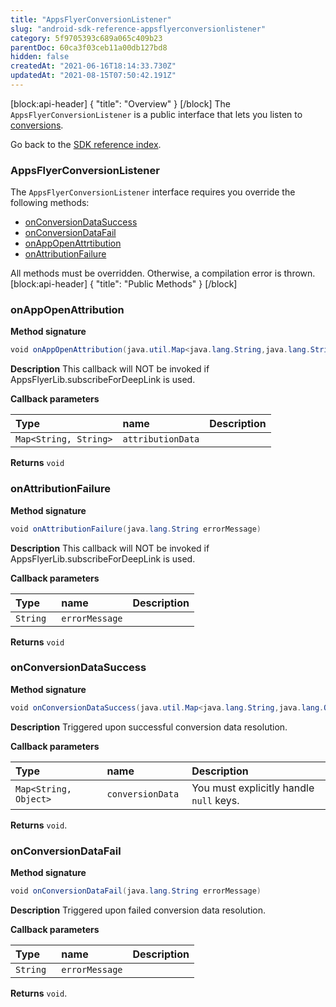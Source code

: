 ```yaml
---
title: "AppsFlyerConversionListener"
slug: "android-sdk-reference-appsflyerconversionlistener"
category: 5f9705393c689a065c409b23
parentDoc: 60ca3f03ceb11a00db127bd8
hidden: false
createdAt: "2021-06-16T18:14:33.730Z"
updatedAt: "2021-08-15T07:50:42.191Z"
---
```

[block:api-header]
{
  "title": "Overview"
}
[/block]
The `AppsFlyerConversionListener` is a public interface that lets you listen to [conversions](doc:conversion-data-android).

Go back to the [SDK reference index](doc:android-sdk-reference).

### AppsFlyerConversionListener
The `AppsFlyerConversionListener` interface requires you override the following methods:
 * [onConversionDataSuccess](#onconversiondatasuccess)
 * [onConversionDataFail](#onconversiondatafail)
 * [onAppOpenAttrtibution](#onappopenattribution)
 * [onAttributionFailure](#onattributionfailure)

All methods must be overridden. Otherwise, a compilation error is thrown.
[block:api-header]
{
  "title": "Public Methods"
}
[/block]
### onAppOpenAttribution
**Method signature**
```java
void onAppOpenAttribution(java.util.Map<java.lang.String,java.lang.String> attributionData)
```

**Description**
This callback will NOT be invoked if AppsFlyerLib.subscribeForDeepLink is used.

**Callback parameters**

| Type | name | Description |
|:----------|:-----------------|:--------------|
| `Map<String, String>` | `attributionData` | |

**Returns**
`void`

### onAttributionFailure
**Method signature**
```java
void onAttributionFailure(java.lang.String errorMessage)
```
**Description**
This callback will NOT be invoked if AppsFlyerLib.subscribeForDeepLink is used.

**Callback parameters**

| Type | name | Description |
|:----------|:-----------------|:--------------|
| `String ` | `errorMessage` | |

**Returns**
``void``

### onConversionDataSuccess
**Method signature**
```java
void onConversionDataSuccess(java.util.Map<java.lang.String,java.lang.Object> conversionData)
```

**Description**
Triggered upon successful conversion data resolution.

**Callback parameters**

| Type | name | Description |
|:----------|:-----------------|:--------------|
| `Map<String, Object>` | `conversionData ` |  You must explicitly handle `null` keys. |

**Returns**
`void`.

### onConversionDataFail
**Method signature**
```java
void onConversionDataFail(java.lang.String errorMessage)
```

**Description**
Triggered upon failed conversion data resolution.

**Callback parameters**

| Type | name | Description |
|:----------|:-----------------|:--------------|
| `String ` | `errorMessage` | |

**Returns**
`void`.